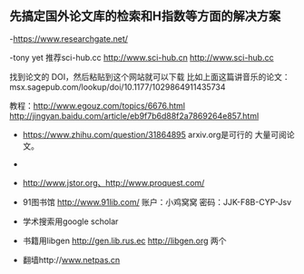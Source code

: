 
## 先搞定国外论文库的检索和H指数等方面的解决方案

-https://www.researchgate.net/    

-tony yet 推荐sci-hub.cc   http://www.sci-hub.cn     http://www.sci-hub.cc   



找到论文的 DOI，然后粘贴到这个网站就可以下载    比如上面这篇讲音乐的论文：msx.sagepub.com/lookup/doi/10.1177/1029864911435734

教程：http://www.egouz.com/topics/6676.html     http://jingyan.baidu.com/article/eb9f7b6d88f2a7869264e857.html


- https://www.zhihu.com/question/31864895      arxiv.org是可行的   大量可阅论文。
- 
- http://www.jstor.org、http://www.proquest.com/  

- 91图书馆  http://www.91lib.com/     账户：小鸡窝窝   密码：JJK-F8B-CYP-Jsv

- 学术搜索用google scholar  
- 书籍用libgen   http://gen.lib.rus.ec    http://libgen.org    两个  

- 翻墙http://www.netpas.cn







